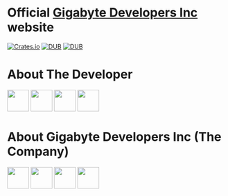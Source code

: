 Official <a href="http://gigabytedevsic.byethost31.com">Gigabyte Developers Inc</a> website
====================================================================

[![Crates.io](https://img.shields.io/crates/l/rustc-serialize.svg)](#)
[![DUB](https://img.shields.io/badge/downloads-1k%2Fweek-blue.svg)]()
[![DUB](https://img.shields.io/badge/Powered%20by-PHP-blue.svg)]()

<h1><strong>About The Developer</strong></h1>
<a href="http://facebook.com/austin.nwokoma.9" target="_blank"><img src="https://facebookbrand.com/wp-content/themes/fb-branding/prj-fb-branding/assets/images/fb-art.png" alt="" width="50px"/></a>
<a href="http://instagram.com/emmanwokoma" target="_blank"><img src="https://image.flaticon.com/icons/png/128/174/174855.png" alt="" width="50px"/></a>
<a href="http://twitter.com/enwokoma" target="_blank"><img src="http://www.freeiconspng.com/uploads/-van-nederland-elgie-gaat-haar-ontwikkeling-posten-op-twitter-24.png" alt="" width="50px"/></a>
<a href="http://linkedin.com/in/emmanuelnwokoma" target="_blank"><img src="http://www.freeiconspng.com/uploads/linkedin-icon-19.png" alt="" width="50px"/></a>

<h1><strong>About Gigabyte Developers Inc (The Company)</strong></h1>
<a href="http://facebook.com/gigabytedevelopersinc" target="_blank"><img src="https://facebookbrand.com/wp-content/themes/fb-branding/prj-fb-branding/assets/images/fb-art.png" alt="" width="50px"/></a>
<a href="http://instagram.com/gigabytedevelopersinc" target="_blank"><img src="https://image.flaticon.com/icons/png/128/174/174855.png" alt="" width="50px"/></a>
<a href="http://twitter.com/gigabytedevsinc" target="_blank"><img src="http://www.freeiconspng.com/uploads/-van-nederland-elgie-gaat-haar-ontwikkeling-posten-op-twitter-24.png" alt="" width="50px"/></a>
<a href="http://linkedin.com/in/gigabytedevelopersinc" target="_blank"><img src="http://www.freeiconspng.com/uploads/linkedin-icon-19.png" alt="" width="50px"/></a>
